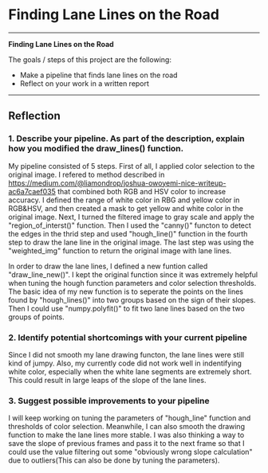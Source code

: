 # **Finding Lane Lines on the Road** 

---

**Finding Lane Lines on the Road**

The goals / steps of this project are the following:
* Make a pipeline that finds lane lines on the road
* Reflect on your work in a written report


---

## Reflection

### 1. Describe your pipeline. As part of the description, explain how you modified the draw_lines() function.

My pipeline consisted of 5 steps. First of all, I applied color selection to the original image. I refered to method described in https://medium.com/@liamondrop/joshua-owoyemi-nice-writeup-ac6a7caef035 that combined both RGB and HSV color to increase accuracy. I defined the range of white color in RBG and yellow color in RGB&HSV, and then created a mask to get yellow and white color in the original image. Next, I turned the filtered image to gray scale and apply the "region_of_interst()" function. Then I used the "canny()" functon to detect the edges in the thrid step and used "hough_line()" function in the fourth step to draw the lane line in the original image. The last step was using the "weighted_img" function to return the original image with lane lines.

In order to draw the lane lines, I defined a new funtion called "draw_line_new()". I kept the original function since it was extremely helpful when tuning the hough function parameters and color selection thresholds. The basic idea of my new function is to seperate the points on the lines found by "hough_lines()" into two groups based on the sign of their slopes. Then I could use "numpy.polyfit()" to fit two lane lines based on the two groups of points. 


### 2. Identify potential shortcomings with your current pipeline


Since I did not smooth my lane drawing functon, the lane lines were still kind of jumpy. Also, my currently code did not work well in indentifying white color, especially when the white lane segments are extremely short. This could result in large leaps of the slope of the lane lines.


### 3. Suggest possible improvements to your pipeline

I will keep working on tuning the parameters of "hough_line" function and thresholds of color selection. Meanwhile, I can also smooth the drawing function to make the lane lines more stable. I was also thinking a way to save the slope of previous frames and pass it to the next frame so that I could use the value filtering out some "obviously wrong slope calculation" due to outliers(This can also be done by tuning the parameters).
